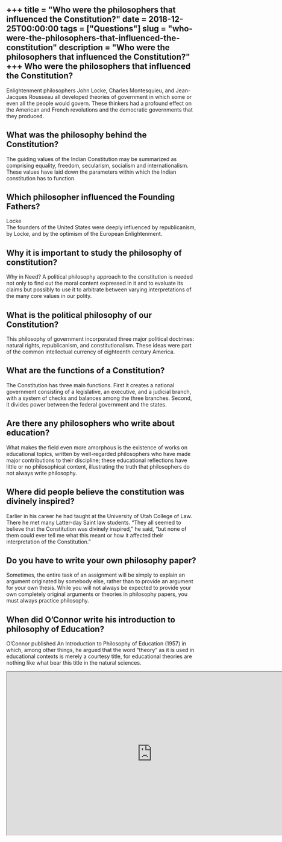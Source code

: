 +++
title = "Who were the philosophers that influenced the Constitution?"
date = 2018-12-25T00:00:00
tags = ["Questions"]
slug = "who-were-the-philosophers-that-influenced-the-constitution"
description = "Who were the philosophers that influenced the Constitution?"
+++
Who were the philosophers that influenced the Constitution?
-----------------------------------------------------------

Enlightenment philosophers John Locke, Charles Montesquieu, and Jean-Jacques Rousseau all developed theories of government in which some or even all the people would govern. These thinkers had a profound effect on the American and French revolutions and the democratic governments that they produced.

What was the philosophy behind the Constitution?
------------------------------------------------

The guiding values of the Indian Constitution may be summarized as comprising equality, freedom, secularism, socialism and internationalism. These values have laid down the parameters within which the Indian constitution has to function.

Which philosopher influenced the Founding Fathers?
--------------------------------------------------

Locke  
The founders of the United States were deeply influenced by republicanism, by Locke, and by the optimism of the European Enlightenment.

Why it is important to study the philosophy of constitution?
------------------------------------------------------------

Why in Need? A political philosophy approach to the constitution is needed not only to find out the moral content expressed in it and to evaluate its claims but possibly to use it to arbitrate between varying interpretations of the many core values in our polity.

What is the political philosophy of our Constitution?
-----------------------------------------------------

This philosophy of government incorporated three major political doctrines: natural rights, republicanism, and constitutionalism. These ideas were part of the common intellectual currency of eighteenth century America.

What are the functions of a Constitution?
-----------------------------------------

The Constitution has three main functions. First it creates a national government consisting of a legislative, an executive, and a judicial branch, with a system of checks and balances among the three branches. Second, it divides power between the federal government and the states.

Are there any philosophers who write about education?
-----------------------------------------------------

What makes the field even more amorphous is the existence of works on educational topics, written by well-regarded philosophers who have made major contributions to their discipline; these educational reflections have little or no philosophical content, illustrating the truth that philosophers do not always write philosophy.

Where did people believe the constitution was divinely inspired?
----------------------------------------------------------------

Earlier in his career he had taught at the University of Utah College of Law. There he met many Latter-day Saint law students. “They all seemed to believe that the Constitution was divinely inspired,” he said, “but none of them could ever tell me what this meant or how it affected their interpretation of the Constitution.”

Do you have to write your own philosophy paper?
-----------------------------------------------

Sometimes, the entire task of an assignment will be simply to explain an argument originated by somebody else, rather than to provide an argument for your own thesis. While you will not always be expected to provide your own completely original arguments or theories in philosophy papers, you must always practice philosophy.

When did O’Connor write his introduction to philosophy of Education?
--------------------------------------------------------------------

O’Connor published An Introduction to Philosophy of Education (1957) in which, among other things, he argued that the word “theory” as it is used in educational contexts is merely a courtesy title, for educational theories are nothing like what bear this title in the natural sciences.

<iframe allow="accelerometer; autoplay; clipboard-write; encrypted-media; gyroscope; picture-in-picture" allowfullscreen="" class="__youtube_prefs__  epyt-is-override  no-lazyload" data-no-lazy="1" data-origheight="433" data-origwidth="770" data-skipgform_ajax_framebjll="" height="433" id="_ytid_92195" loading="lazy" src="https://www.youtube.com/embed/bO7FQsCcbD8?enablejsapi=1&autoplay=0&cc_load_policy=0&cc_lang_pref=&iv_load_policy=1&loop=0&modestbranding=0&rel=1&fs=1&playsinline=0&autohide=2&theme=dark&color=red&controls=1&" title="YouTube player" width="770"></iframe>